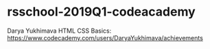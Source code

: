 # rsschool-2019Q1-codeacademy
Darya Yukhimava
HTML CSS Basics: https://www.codecademy.com/users/DaryaYukhimava/achievements
